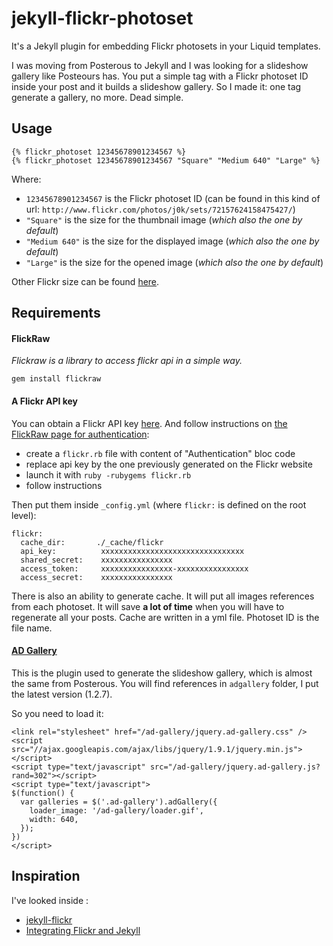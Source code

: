 # jekyll-flickr-photoset

It's a Jekyll plugin for embedding Flickr photosets in your Liquid templates.

I was moving from Posterous to Jekyll and I was looking for a slideshow gallery like Posteours has. You put a simple tag with a Flickr photoset ID inside your post and it builds a slideshow gallery. So I made it: one tag generate a gallery, no more. Dead simple.

## Usage

    {% flickr_photoset 12345678901234567 %}
    {% flickr_photoset 12345678901234567 "Square" "Medium 640" "Large" %}

Where:

- `12345678901234567` is the Flickr photoset ID (can be found in this kind of url: `http://www.flickr.com/photos/j0k/sets/72157624158475427/`)
- `"Square"` is the size for the thumbnail image (*which also the one by default*)
- `"Medium 640"` is the size for the displayed image (*which also the one by default*)
- `"Large"` is the size for the opened image (*which also the one by default*)

Other Flickr size can be found [here](http://www.flickr.com/services/api/flickr.photos.getSizes.html).

## Requirements

#### FlickRaw

*Flickraw is a library to access flickr api in a simple way.*

    gem install flickraw

#### A Flickr API key

You can obtain a Flickr API key [here](http://www.flickr.com/services/apps/create/).
And follow instructions on [the FlickRaw page for authentication](http://hanklords.github.com/flickraw/):

  - create a `flickr.rb` file with content of "Authentication" bloc code
  - replace api key by the one previously generated on the Flickr website
  - launch it with `ruby -rubygems flickr.rb`
  - follow instructions

Then put them inside `_config.yml` (where `flickr:` is defined on the root level):

    flickr:
      cache_dir:       ./_cache/flickr
      api_key:          xxxxxxxxxxxxxxxxxxxxxxxxxxxxxxxx
      shared_secret:    xxxxxxxxxxxxxxxx
      access_token:     xxxxxxxxxxxxxxxx-xxxxxxxxxxxxxxxx
      access_secret:    xxxxxxxxxxxxxxxx

There is also an ability to generate cache. It will put all images references from each photoset. It will save **a lot of time** when you will have to regenerate all your posts. Cache are written in a yml file. Photoset ID is the file name.

#### [AD Gallery](http://adgallery.codeplex.com/)
This is the plugin used to generate the slideshow gallery, which is almost the same from Posterous. You will find references in `adgallery` folder, I put the latest version (1.2.7).

So you need to load it:

    <link rel="stylesheet" href="/ad-gallery/jquery.ad-gallery.css" />
    <script src="//ajax.googleapis.com/ajax/libs/jquery/1.9.1/jquery.min.js"></script>
    <script type="text/javascript" src="/ad-gallery/jquery.ad-gallery.js?rand=302"></script>
    <script type="text/javascript">
    $(function() {
      var galleries = $('.ad-gallery').adGallery({
        loader_image: '/ad-gallery/loader.gif',
        width: 640,
      });
    })
    </script>

## Inspiration

I've looked inside :

- [jekyll-flickr](https://github.com/cnunciato/jekyll-flickr)
- [Integrating Flickr and Jekyll](http://www.marran.com/tech/integrating-flickr-and-jekyll/)
